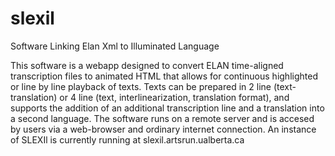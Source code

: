 # slexil
Software  Linking Elan Xml to  Illuminated Language

This software is a webapp designed to convert ELAN time-aligned transcription files to animated HTML that allows for continuous highlighted or line by line playback of texts. Texts can be prepared in 2 line (text-translation) or 4 line (text, interlinearization, translation format), and supports the addition of an additional transcription line and a translation into a second language. The software runs on a remote server and is accesed by users via a web-browser and ordinary internet connection. An instance of SLEXIl is currently running at slexil.artsrun.ualberta.ca
